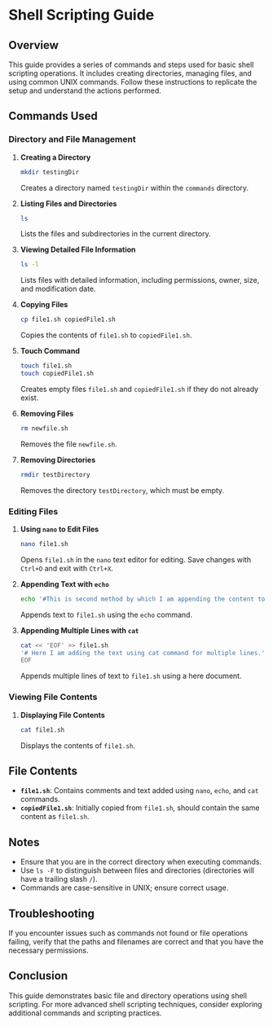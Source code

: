 # Shell Scripting Guide

## Overview

This guide provides a series of commands and steps used for basic shell scripting operations. It includes creating directories, managing files, and using common UNIX commands. Follow these instructions to replicate the setup and understand the actions performed.

## Commands Used

### Directory and File Management

1. **Creating a Directory**

   ```bash
   mkdir testingDir
   ```

   Creates a directory named `testingDir` within the `commands` directory.

2. **Listing Files and Directories**

   ```bash
   ls
   ```

   Lists the files and subdirectories in the current directory.

3. **Viewing Detailed File Information**

   ```bash
   ls -l
   ```

   Lists files with detailed information, including permissions, owner, size, and modification date.

4. **Copying Files**

   ```bash
   cp file1.sh copiedFile1.sh
   ```

   Copies the contents of `file1.sh` to `copiedFile1.sh`.

5. **Touch Command**

   ```bash
   touch file1.sh
   touch copiedFile1.sh
   ```

   Creates empty files `file1.sh` and `copiedFile1.sh` if they do not already exist.

6. **Removing Files**

   ```bash
   rm newfile.sh
   ```

   Removes the file `newfile.sh`.

7. **Removing Directories**
   ```bash
   rmdir testDirectory
   ```
   Removes the directory `testDirectory`, which must be empty.

### Editing Files

1. **Using `nano` to Edit Files**

   ```bash
   nano file1.sh
   ```

   Opens `file1.sh` in the `nano` text editor for editing. Save changes with `Ctrl+O` and exit with `Ctrl+X`.

2. **Appending Text with `echo`**

   ```bash
   echo '#This is second method by which I am appending the content to the file by using echo method.' >> file1.sh
   ```

   Appends text to `file1.sh` using the `echo` command.

3. **Appending Multiple Lines with `cat`**
   ```bash
   cat << 'EOF' >> file1.sh
   '# Here I am adding the text using cat command for multiple lines.'
   EOF
   ```
   Appends multiple lines of text to `file1.sh` using a here document.

### Viewing File Contents

1. **Displaying File Contents**
   ```bash
   cat file1.sh
   ```
   Displays the contents of `file1.sh`.

## File Contents

- **`file1.sh`**: Contains comments and text added using `nano`, `echo`, and `cat` commands.
- **`copiedFile1.sh`**: Initially copied from `file1.sh`, should contain the same content as `file1.sh`.

## Notes

- Ensure that you are in the correct directory when executing commands.
- Use `ls -F` to distinguish between files and directories (directories will have a trailing slash `/`).
- Commands are case-sensitive in UNIX; ensure correct usage.

## Troubleshooting

If you encounter issues such as commands not found or file operations failing, verify that the paths and filenames are correct and that you have the necessary permissions.

## Conclusion

This guide demonstrates basic file and directory operations using shell scripting. For more advanced shell scripting techniques, consider exploring additional commands and scripting practices.

